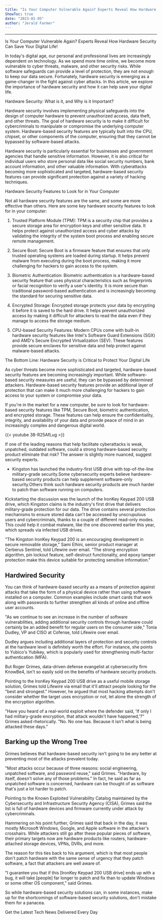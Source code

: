 ```yaml
---
title: "Is Your Computer Vulnerable Again? Experts Reveal How Hardware Security Can Save Your Digital Life!"
ShowToc: true 
date: "2023-01-05"
author: "Jerald Farmer"
---
```

*****
Is Your Computer Vulnerable Again? Experts Reveal How Hardware Security Can Save Your Digital Life!

In today's digital age, our personal and professional lives are increasingly dependent on technology. As we spend more time online, we become more vulnerable to cyber threats, malware, and other security risks. While software safeguards can provide a level of protection, they are not enough to keep our data secure. Fortunately, hardware security is emerging as a game-changer in the fight against cyber attacks. In this article, we explore the importance of hardware security and how it can help save your digital life.

Hardware Security: What is it, and Why is it Important?

Hardware security involves implementing physical safeguards into the design of computer hardware to prevent unauthorized access, data theft, and other threats. The goal of hardware security is to make it difficult for cybercriminals to manipulate or compromise the underlying computer system. Hardware-based security features are typically built into the CPU, chipset, or other components of the computer, ensuring that they cannot be bypassed by software-based attacks.

Hardware security is particularly essential for businesses and government agencies that handle sensitive information. However, it is also critical for individual users who store personal data like social security numbers, bank account information, and other valuable information. With cyberattacks becoming more sophisticated and targeted, hardware-based security features can provide significant protection against a variety of hacking techniques.

Hardware Security Features to Look for in Your Computer

Not all hardware security features are the same, and some are more effective than others. Here are some key hardware security features to look for in your computer:

1. Trusted Platform Module (TPM): TPM is a security chip that provides a secure storage area for encryption keys and other sensitive data. It helps protect against unauthorized access and cyber attacks by validating the integrity of the system boot process and enabling secure remote management.

2. Secure Boot: Secure Boot is a firmware feature that ensures that only trusted operating systems are loaded during startup. It helps prevent malware from executing during the boot process, making it more challenging for hackers to gain access to the system.

3. Biometric Authentication: Biometric authentication is a hardware-based security feature that uses physical characteristics such as fingerprints or facial recognition to verify a user's identity. It is more secure than traditional password-based authentication and is increasingly becoming the standard for securing sensitive data.

4. Encrypted Storage: Encrypted storage protects your data by encrypting it before it is saved to the hard drive. It helps prevent unauthorized access by making it difficult for attackers to read the data even if they manage to access the storage medium.

5. CPU-based Security Features: Modern CPUs come with built-in hardware security features like Intel's Software Guard Extensions (SGX) and AMD's Secure Encrypted Virtualization (SEV). These features provide secure enclaves for sensitive data and help protect against malware-based attacks.

The Bottom Line: Hardware Security is Critical to Protect Your Digital Life

As cyber threats become more sophisticated and targeted, hardware-based security features are becoming increasingly important. While software-based security measures are useful, they can be bypassed by determined attackers. Hardware-based security features provide an additional layer of protection that can make it much more challenging for hackers to gain access to your system or compromise your data.

If you're in the market for a new computer, be sure to look for hardware-based security features like TPM, Secure Boot, biometric authentication, and encrypted storage. These features can help ensure the confidentiality, integrity, and availability of your data and provide peace of mind in an increasingly complex and dangerous digital world.

{{< youtube 38-R25AfLug >}} 




If one of the leading reasons that help facilitate cyberattacks is weak, unpatched, outdated software, could a strong hardware-based security product eliminate that risk? The answer is slightly more nuanced, suggest security experts.

 
- Kingston has launched the industry-first USB drive with top-of-the-line military-grade security.Some cybersecurity experts believe hardware-based security products can help supplement software-only security.Others think such hardware security products are much harder to patch than software running on computers.

 

Kickstarting the discussion was the launch of the IronKey Keypad 200 USB drive, which Kingston claims is the industry's first drive that delivers military-grade protection for our data. The drive contains several protection mechanisms to ensure stored data can't be accessed by unscrupulous users and cybercriminals, thanks to a couple of different read-only modes. This could help it combat malware, like the one discovered earlier this year, which spreads via infected USB drives.

 

"The Kingston IronKey Keypad 200 is an encouraging development in secure removable storage," Sami Elhini, senior product manager at Cerberus Sentinel, told Lifewire over email. "The strong encryption algorithm, pin lockout feature, self-destruct functionality, and epoxy tamper protection make this device suitable for protecting sensitive information."

 
##   Hardwired Security  
 

You can think of hardware-based security as a means of protection against attacks that take the form of a physical device rather than using software installed on a computer. Common examples include smart cards that work along with passwords to further strengthen all kinds of online and offline user accounts.

 

"As we continue to see an increase in the number of software vulnerabilities, adding additional security controls through hardware could certainly be an added benefit for regular users on the consumer side," Tonia Dudley, VP and CISO at Cofense, told Lifewire over email.

 

Dudley argues including additional layers of protection and security controls at the hardware level is definitely worth the effort. For instance, she points to Yubico's Yubikey, which is popularly used for strengthening multi-factor authentication (MFA).

 

But Roger Grimes, data-driven defense evangelist at cybersecurity firm KnowBe4, isn't so easily sold on the benefits of hardware security products.

 

Pointing to the IronKey Keypad 200 USB drive as a useful mobile storage solution, Grimes told Lifewire via email that it'll attract people looking for the "best and strongest." However, he argued that most hacking attempts don't consider whether the target uses encryption or not, let alone the strength of the encryption algorithm.

 

"Have you heard of a real-world exploit where the defender said, 'If only I had military-grade encryption, that attack wouldn't have happened,'?" Grimes asked rhetorically. "No. No one has. Because it isn't what is being attacked these days."

 
##   Barking up the Wrong Tree  
 

Grimes believes that hardware-based security isn't going to be any better at preventing most of the attacks prevalent today.

 

"Most attacks occur because of three reasons: social engineering, unpatched software, and password reuse," said Grimes. "Hardware, by itself, doesn't solve any of those problems." In fact, he said as far as unpatched software is concerned, hardware can be thought of as software that's just a lot harder to patch.

 

Pointing to the Known Exploited Vulnerability Catalog maintained by the Cybersecurity and Infrastructure Security Agency (CISA), Grimes said the list is full of hardware devices and firmware currently under attack by cybercriminals.

 

Hammering on his point further, Grimes said that back in the day, it was mostly Microsoft Windows, Google, and Apple software in the attacker's crosshairs. While attackers still go after these popular pieces of software, their primary targets now are hardware products like routers, hardware-attached storage devices, VPNs, DVRs, and more.

 

The reason for this ties back to his argument, which is that most people don't patch hardware with the same sense of urgency that they patch software, a fact that attackers are well aware of.

 

"I guarantee you that if this [IronKey Keypad 200 USB drive] ends up with a bug, it will take [people] far longer to patch and fix than to update Windows or some other OS component," said Grimes.

 

So while hardware-based security solutions can, in some instances, make up for the shortcomings of software-based security solutions, don't mistake them for a panacea.

 

Get the Latest Tech News Delivered Every Day




